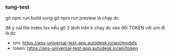 ### tung-test
gõ 
npm run build 
xong gõ 
npm run preview là chạy dc

để ý cái file index.tsx nếu gõ 2 lệnh trên k chạy dc vào đổi TOKEN với urn đi là dc
 - urn: https://aps-universal-test-app.autodesk.io/api/models
 - token: https://aps-universal-test-app.autodesk.io/api/token
